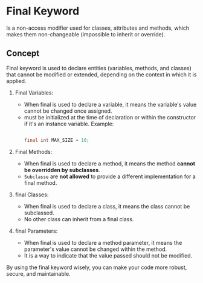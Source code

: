 #  Final Keyword
Is a non-access modifier used for classes, attributes and methods, which makes them non-changeable (impossible to inherit 
or override).

## Concept
Final keyword is used to declare entities (variables, methods, and classes) that cannot be modified or extended, depending on the context in which it is applied.

1. Final Variables:
     * When final is used to declare a variable, it means the variable's value cannot be changed once assigned.
     * must be initialized at the time of declaration or within the constructor if it's an instance variable. Example:
        ```java
       
       final int MAX_SIZE = 10;
        ```

2. Final Methods:
     * When final is used to declare a method, it means the method **cannot be overridden by subclasses**.
     * `Subclasse` are **not allowed** to provide a different implementation for a final method.
3. final Classes:
     * When final is used to declare a class, it means the class cannot be subclassed.
     * No other class can inherit from a final class.

4. final Parameters:
     * When final is used to declare a method parameter, it means the parameter's value cannot be changed within the method.
     * It is a way to indicate that the value passed should not be modified.
       
 By using the final keyword wisely, you can make your code more robust, secure, and maintainable.
       
